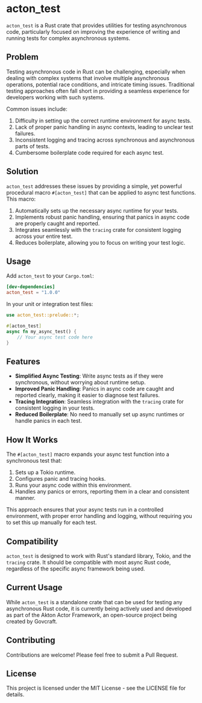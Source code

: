 # acton_test

`acton_test` is a Rust crate that provides utilities for testing asynchronous code, particularly focused on improving the experience of writing and running tests for complex asynchronous systems.

## Problem

Testing asynchronous code in Rust can be challenging, especially when dealing with complex systems that involve multiple asynchronous operations, potential race conditions, and intricate timing issues. Traditional testing approaches often fall short in providing a seamless experience for developers working with such systems.

Common issues include:

1. Difficulty in setting up the correct runtime environment for async tests.
2. Lack of proper panic handling in async contexts, leading to unclear test failures.
3. Inconsistent logging and tracing across synchronous and asynchronous parts of tests.
4. Cumbersome boilerplate code required for each async test.

## Solution

`acton_test` addresses these issues by providing a simple, yet powerful procedural macro `#[acton_test]` that can be applied to async test functions. This macro:

1. Automatically sets up the necessary async runtime for your tests.
2. Implements robust panic handling, ensuring that panics in async code are properly caught and reported.
3. Integrates seamlessly with the `tracing` crate for consistent logging across your entire test.
4. Reduces boilerplate, allowing you to focus on writing your test logic.

## Usage

Add `acton_test` to your `Cargo.toml`:

```toml
[dev-dependencies]
acton_test = "1.0.0"
```

In your unit or integration test files:

```rust
use acton_test::prelude::*;

#[acton_test]
async fn my_async_test() {
    // Your async test code here
}
```

## Features

* **Simplified Async Testing**: Write async tests as if they were synchronous, without worrying about runtime setup.
* **Improved Panic Handling**: Panics in async code are caught and reported clearly, making it easier to diagnose test failures.
* **Tracing Integration**: Seamless integration with the `tracing` crate for consistent logging in your tests.
* **Reduced Boilerplate**: No need to manually set up async runtimes or handle panics in each test.

## How It Works

The `#[acton_test]` macro expands your async test function into a synchronous test that:

1. Sets up a Tokio runtime.
2. Configures panic and tracing hooks.
3. Runs your async code within this environment.
4. Handles any panics or errors, reporting them in a clear and consistent manner.

This approach ensures that your async tests run in a controlled environment, with proper error handling and logging, without requiring you to set this up manually for each test.

## Compatibility

`acton_test` is designed to work with Rust's standard library, Tokio, and the `tracing` crate. It should be compatible with most async Rust code, regardless of the specific async framework being used.

## Current Usage

While `acton_test` is a standalone crate that can be used for testing any asynchronous Rust code, it is currently being actively used and developed as part of the Akton Actor Framework, an open-source project being created by Govcraft.

## Contributing

Contributions are welcome! Please feel free to submit a Pull Request.

## License

This project is licensed under the MIT License - see the LICENSE file for details.